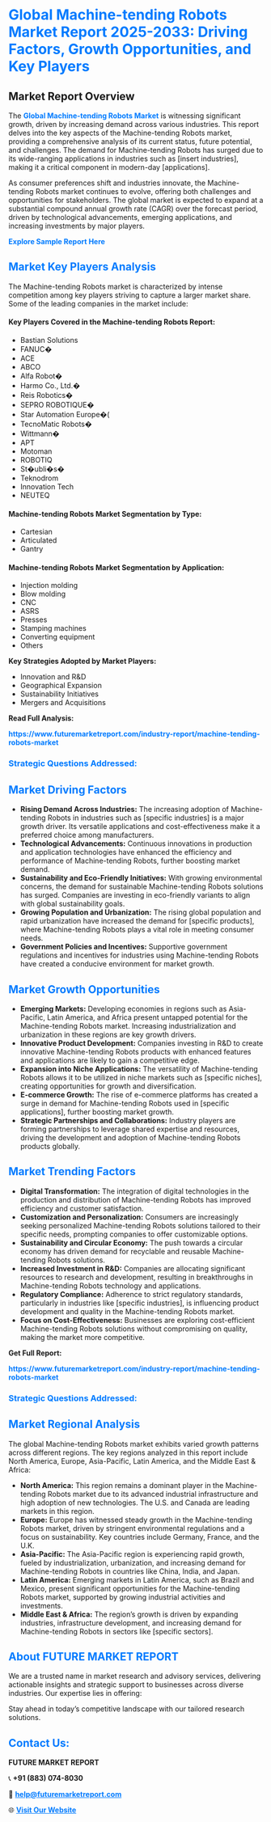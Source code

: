 <h1 style="color: #007BFF;">Global Machine-tending Robots Market Report 2025-2033: Driving Factors, Growth Opportunities, and Key Players</h1>

<section id="overview">
<h2>Market Report Overview</h2>
<p>The <a href="https://www.futuremarketreport.com/industry-report/machine-tending-robots-market" style="color: #007BFF; text-decoration: none;"><strong>Global Machine-tending Robots Market</strong></a> is witnessing significant growth, driven by increasing demand across various industries. This report delves into the key aspects of the Machine-tending Robots market, providing a comprehensive analysis of its current status, future potential, and challenges. The demand for Machine-tending Robots has surged due to its wide-ranging applications in industries such as [insert industries], making it a critical component in modern-day [applications].</p>
<p>As consumer preferences shift and industries innovate, the Machine-tending Robots market continues to evolve, offering both challenges and opportunities for stakeholders. The global market is expected to expand at a substantial compound annual growth rate (CAGR) over the forecast period, driven by technological advancements, emerging applications, and increasing investments by major players.</p>
</section>

<section id="overview">
<p><a href="https://www.futuremarketreport.com/request-sample/reportId=90647" style="color: #007BFF; text-decoration: none;"><strong>Explore Sample Report Here</strong></a></p>
</section>

<section id="key-players">
<h2 style="color: #007BFF;">Market Key Players Analysis</h2>
<p>The Machine-tending Robots market is characterized by intense competition among key players striving to capture a larger market share. Some of the leading companies in the market include:</p>
<h4>Key Players Covered in the Machine-tending Robots Report:</h4>
<ul><li>Bastian Solutions</li><li>FANUC�</li><li>ACE</li><li>ABCO</li><li>Alfa Robot�</li><li>Harmo Co., Ltd.�</li><li>Reis Robotics�</li><li>SEPRO ROBOTIQUE�</li><li>Star Automation Europe�(</li><li>TecnoMatic Robots�</li><li>Wittmann�</li><li>APT</li><li>Motoman</li><li>ROBOTIQ</li><li>St�ubli�s�</li><li>Teknodrom</li><li>Innovation Tech</li><li>NEUTEQ</li></ul>
<h4>Machine-tending Robots Market Segmentation by Type:</h4>
<ul><li>Cartesian</li><li>Articulated</li><li>Gantry</li></ul>

<h4>Machine-tending Robots Market Segmentation by Application:</h4>
<ul><li>Injection molding</li><li>Blow molding</li><li>CNC</li><li>ASRS</li><li>Presses</li><li>Stamping machines</li><li>Converting equipment</li><li>Others</li></ul>
<p><strong>Key Strategies Adopted by Market Players:</strong></p>
<ul>
<li>Innovation and R&D</li>
<li>Geographical Expansion</li>
<li>Sustainability Initiatives</li>
<li>Mergers and Acquisitions</li>
</ul>
</section>

<section>
<p><strong>Read Full Analysis: </strong></p><a href="https://www.futuremarketreport.com/industry-report/machine-tending-robots-market" style="color: #007BFF; text-decoration: none;"><strong>https://www.futuremarketreport.com/industry-report/machine-tending-robots-market</strong></a>
<h3 style="color: #007BFF;">Strategic Questions Addressed:</h3>
</section>

<section id="driving-factors">
<h2 style="color: #007BFF;">Market Driving Factors</h2>
<ul>
<li><strong>Rising Demand Across Industries:</strong> The increasing adoption of Machine-tending Robots in industries such as [specific industries] is a major growth driver. Its versatile applications and cost-effectiveness make it a preferred choice among manufacturers.</li>
<li><strong>Technological Advancements:</strong> Continuous innovations in production and application technologies have enhanced the efficiency and performance of Machine-tending Robots, further boosting market demand.</li>
<li><strong>Sustainability and Eco-Friendly Initiatives:</strong> With growing environmental concerns, the demand for sustainable Machine-tending Robots solutions has surged. Companies are investing in eco-friendly variants to align with global sustainability goals.</li>
<li><strong>Growing Population and Urbanization:</strong> The rising global population and rapid urbanization have increased the demand for [specific products], where Machine-tending Robots plays a vital role in meeting consumer needs.</li>
<li><strong>Government Policies and Incentives:</strong> Supportive government regulations and incentives for industries using Machine-tending Robots have created a conducive environment for market growth.</li>
</ul>
</section>

<section id="growth-opportunities">
<h2 style="color: #007BFF;">Market Growth Opportunities</h2>
<ul>
<li><strong>Emerging Markets:</strong> Developing economies in regions such as Asia-Pacific, Latin America, and Africa present untapped potential for the Machine-tending Robots market. Increasing industrialization and urbanization in these regions are key growth drivers.</li>
<li><strong>Innovative Product Development:</strong> Companies investing in R&D to create innovative Machine-tending Robots products with enhanced features and applications are likely to gain a competitive edge.</li>
<li><strong>Expansion into Niche Applications:</strong> The versatility of Machine-tending Robots allows it to be utilized in niche markets such as [specific niches], creating opportunities for growth and diversification.</li>
<li><strong>E-commerce Growth:</strong> The rise of e-commerce platforms has created a surge in demand for Machine-tending Robots used in [specific applications], further boosting market growth.</li>
<li><strong>Strategic Partnerships and Collaborations:</strong> Industry players are forming partnerships to leverage shared expertise and resources, driving the development and adoption of Machine-tending Robots products globally.</li>
</ul>
</section>

<section id="trending-factors">
<h2 style="color: #007BFF;">Market Trending Factors</h2>
<ul>
<li><strong>Digital Transformation:</strong> The integration of digital technologies in the production and distribution of Machine-tending Robots has improved efficiency and customer satisfaction.</li>
<li><strong>Customization and Personalization:</strong> Consumers are increasingly seeking personalized Machine-tending Robots solutions tailored to their specific needs, prompting companies to offer customizable options.</li>
<li><strong>Sustainability and Circular Economy:</strong> The push towards a circular economy has driven demand for recyclable and reusable Machine-tending Robots solutions.</li>
<li><strong>Increased Investment in R&D:</strong> Companies are allocating significant resources to research and development, resulting in breakthroughs in Machine-tending Robots technology and applications.</li>
<li><strong>Regulatory Compliance:</strong> Adherence to strict regulatory standards, particularly in industries like [specific industries], is influencing product development and quality in the Machine-tending Robots market.</li>
<li><strong>Focus on Cost-Effectiveness:</strong> Businesses are exploring cost-efficient Machine-tending Robots solutions without compromising on quality, making the market more competitive.</li>
</ul>
</section>

<section>
<p><strong>Get Full Report: </strong></p><a href="https://www.futuremarketreport.com/industry-report/machine-tending-robots-market" style="color: #007BFF; text-decoration: none;"><strong>https://www.futuremarketreport.com/industry-report/machine-tending-robots-market</strong></a>
<h3 style="color: #007BFF;">Strategic Questions Addressed:</h3>
</section>


<section id="regional-analysis">
<h2 style="color: #007BFF;">Market Regional Analysis</h2>
<p>The global Machine-tending Robots market exhibits varied growth patterns across different regions. The key regions analyzed in this report include North America, Europe, Asia-Pacific, Latin America, and the Middle East & Africa:</p>
<ul>
<li><strong>North America:</strong> This region remains a dominant player in the Machine-tending Robots market due to its advanced industrial infrastructure and high adoption of new technologies. The U.S. and Canada are leading markets in this region.</li>
<li><strong>Europe:</strong> Europe has witnessed steady growth in the Machine-tending Robots market, driven by stringent environmental regulations and a focus on sustainability. Key countries include Germany, France, and the U.K.</li>
<li><strong>Asia-Pacific:</strong> The Asia-Pacific region is experiencing rapid growth, fueled by industrialization, urbanization, and increasing demand for Machine-tending Robots in countries like China, India, and Japan.</li>
<li><strong>Latin America:</strong> Emerging markets in Latin America, such as Brazil and Mexico, present significant opportunities for the Machine-tending Robots market, supported by growing industrial activities and investments.</li>
<li><strong>Middle East & Africa:</strong> The region’s growth is driven by expanding industries, infrastructure development, and increasing demand for Machine-tending Robots in sectors like [specific sectors].</li>
</ul>
</section>

<footer>
<h2 style="color: #007BFF;">About FUTURE MARKET REPORT</h2>
<p>We are a trusted name in market research and advisory services, delivering actionable insights and strategic support to businesses across diverse industries. Our expertise lies in offering:</p>

<p>Stay ahead in today’s competitive landscape with our tailored research solutions.</p>

<h2 style="color: #007BFF;">Contact Us:</h2>
<p><strong>FUTURE MARKET REPORT</strong></p>
<p>📞 <strong>+91 (883) 074-8030</strong></p>
<p>📧 <strong><a href="mailto:help@futuremarketreport.com" style="color: #007BFF;">help@futuremarketreport.com</a></strong></p>
<p>🌐 <strong><a href="https://www.futuremarketreport.com/" style="color: #007BFF;">Visit Our Website</a></strong></p>
</footer>